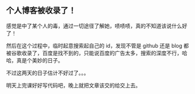 ## 个人博客被收录了！

感觉是中了某个人的毒，通过一切途径了解她，啧啧啧，真的不知道该说什么好了！

然后在这个过程中，临时起意搜索起自己的 id，发现不管是 github 还是 blog 都被谷歌收录了，百度是找不到的，只能说百度的广告太多，搜索的深度不行，哈哈，真是个美妙的日子。

不过这两天的日子估计不好过了。。。

明天上完课好好写代码吧，晚上就把文章该交的给交上去。